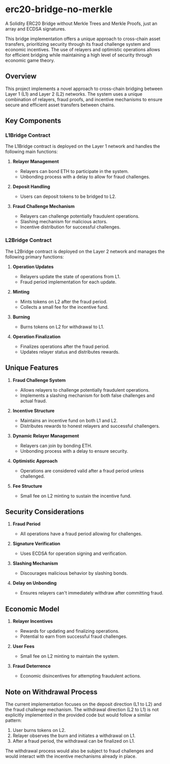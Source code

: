 # erc20-bridge-no-merkle
A Solidity ERC20 Bridge without Merkle Trees and Merkle Proofs, just an array and ECDSA signatures.

This bridge implementation offers a unique approach to cross-chain asset transfers, prioritizing security through its fraud challenge system and economic incentives. The use of relayers and optimistic operations allows for efficient bridging while maintaining a high level of security through economic game theory.

## Overview

This project implements a novel approach to cross-chain bridging between Layer 1 (L1) and Layer 2 (L2) networks. The system uses a unique combination of relayers, fraud proofs, and incentive mechanisms to ensure secure and efficient asset transfers between chains.

## Key Components

### L1Bridge Contract

The L1Bridge contract is deployed on the Layer 1 network and handles the following main functions:

1. **Relayer Management**
   - Relayers can bond ETH to participate in the system.
   - Unbonding process with a delay to allow for fraud challenges.

2. **Deposit Handling**
   - Users can deposit tokens to be bridged to L2.

3. **Fraud Challenge Mechanism**
   - Relayers can challenge potentially fraudulent operations.
   - Slashing mechanism for malicious actors.
   - Incentive distribution for successful challenges.

### L2Bridge Contract

The L2Bridge contract is deployed on the Layer 2 network and manages the following primary functions:

1. **Operation Updates**
   - Relayers update the state of operations from L1.
   - Fraud period implementation for each update.

2. **Minting**
   - Mints tokens on L2 after the fraud period.
   - Collects a small fee for the incentive fund.

3. **Burning**
   - Burns tokens on L2 for withdrawal to L1.

4. **Operation Finalization**
   - Finalizes operations after the fraud period.
   - Updates relayer status and distributes rewards.

## Unique Features

1. **Fraud Challenge System**
   - Allows relayers to challenge potentially fraudulent operations.
   - Implements a slashing mechanism for both false challenges and actual fraud.

2. **Incentive Structure**
   - Maintains an incentive fund on both L1 and L2.
   - Distributes rewards to honest relayers and successful challengers.

3. **Dynamic Relayer Management**
   - Relayers can join by bonding ETH.
   - Unbonding process with a delay to ensure security.

4. **Optimistic Approach**
   - Operations are considered valid after a fraud period unless challenged.

5. **Fee Structure**
   - Small fee on L2 minting to sustain the incentive fund.

## Security Considerations

1. **Fraud Period**
   - All operations have a fraud period allowing for challenges.

2. **Signature Verification**
   - Uses ECDSA for operation signing and verification.

3. **Slashing Mechanism**
   - Discourages malicious behavior by slashing bonds.

4. **Delay on Unbonding**
   - Ensures relayers can't immediately withdraw after committing fraud.

## Economic Model

1. **Relayer Incentives**
   - Rewards for updating and finalizing operations.
   - Potential to earn from successful fraud challenges.

2. **User Fees**
   - Small fee on L2 minting to maintain the system.

3. **Fraud Deterrence**
   - Economic disincentives for attempting fraudulent actions.

## Note on Withdrawal Process

The current implementation focuses on the deposit direction (L1 to L2) and the fraud challenge mechanism. The withdrawal direction (L2 to L1) is not explicitly implemented in the provided code but would follow a similar pattern:

1. User burns tokens on L2.
2. Relayer observes the burn and initiates a withdrawal on L1.
3. After a fraud period, the withdrawal can be finalized on L1.

The withdrawal process would also be subject to fraud challenges and would interact with the incentive mechanisms already in place.


